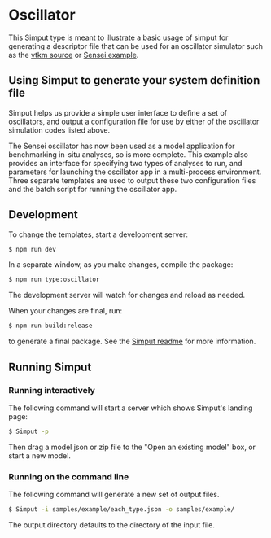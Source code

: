 # Oscillator

This Simput type is meant to illustrate a basic usage of simput for generating a descriptor file that can be used for an oscillator simulator such as the [vtkm source](https://gitlab.kitware.com/vtk/vtk-m/tree/master/examples/oscillator) or [Sensei example](https://gitlab.kitware.com/sensei/sensei/tree/master/miniapps/oscillators).

## Using Simput to generate your system definition file

Simput helps us provide a simple user interface to define a set of oscillators, and output a configuration file for use by either of the oscillator simulation codes listed above.

The Sensei oscillator has now been used as a model application for benchmarking in-situ analyses, so is more complete. This example also provides an interface for specifying two types of analyses to run, and parameters for launching the oscillator app in a multi-process environment. Three separate templates are used to output these two configuration files and the batch script for running the oscillator app.

## Development

 To change the templates, start a development server:

```sh
$ npm run dev
```

In a separate window, as you make changes, compile the package:

```sh
$ npm run type:oscillator
```

The development server will watch for changes and reload as needed.

When your changes are final, run:

```sh
$ npm run build:release
```

to generate a final package. See the [Simput readme](https://github.com/Kitware/simput) for more information.

## Running Simput

### Running interactively
The following command will start a server which shows Simput's landing page:

```sh
$ Simput -p
```

Then drag a model json or zip file to the "Open an existing model" box, or start a new model.

### Running on the command line
The following command will generate a new set of output files.

```sh
$ Simput -i samples/example/each_type.json -o samples/example/
```

The output directory defaults to the directory of the input file.
